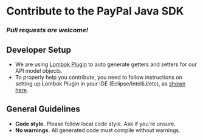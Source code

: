 # Contribute to the PayPal Java SDK

### *Pull requests are welcome!*

Developer Setup
------------------
- We are using [Lombok Plugin](https://projectlombok.org/download.html) to auto generate getters and setters for our API model objects. 
- To properly help you contribute, you need to follow instructions on setting up Lombok Plugin in your IDE (Eclipse/IntelliJ/etc), as [shown here](https://projectlombok.org/download.html).

General Guidelines
------------------

* **Code style.** Please follow local code style. Ask if you're unsure. 
* **No warnings.** All generated code must compile without warnings.
